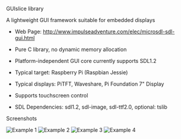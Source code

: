 GUIslice library

A lightweight GUI framework suitable for embedded displays
- Web Page: http://www.impulseadventure.com/elec/microsdl-sdl-gui.html

- Pure C library, no dynamic memory allocation
- Platform-independent GUI core currently supports SDL1.2
- Typical target: Raspberry Pi (Raspbian Jessie)
- Typical displays: PiTFT, Waveshare, Pi Foundation 7" Display
- Supports touchscreen control
- SDL Dependencies: sdl1.2, sdl-image, sdl-ttf2.0, optional: tslib

Screenshots

![Example 1](http://www.impulseadventure.com/elec/images/sdl_menu1.png)
![Example 2](http://www.impulseadventure.com/elec/images/microsdl-ex07.png)
![Example 3](http://www.impulseadventure.com/elec/images/guislice-ex06.png)
![Example 4](http://www.impulseadventure.com/elec/images/guislice-ex08.png)